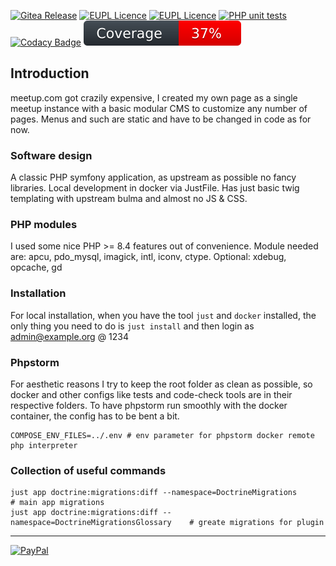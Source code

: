 
[![Gitea Release](https://img.shields.io/badge/Version-v0.5.0-31c754.svg)](https://github.com/xuedi/meetAgain/releases)
[![EUPL Licence](https://img.shields.io/badge/Licence-EUPL_v1.2-31c754.svg)](https://eupl.eu/1.2/en)
[![EUPL Licence](https://img.shields.io/badge/Roadmap-0.6-31c754.svg)](https://github.com/xuedi/meetAgain/milestones?sort=title&direction=asc)
[![PHP unit tests](https://github.com/xuedi/meetAgain/actions/workflows/phpunit.yml/badge.svg)](https://github.com/xuedi/meetAgain/actions/workflows/phpunit.yml)
[![Codacy Badge](https://app.codacy.com/project/badge/Grade/4e8c1edd8aec4982a3ff4d774f96cda3)](https://app.codacy.com/gh/xuedi/meetAgain/dashboard?utm_source=gh&utm_medium=referral&utm_content=&utm_campaign=Badge_grade)
[![Code Coverage](https://raw.githubusercontent.com/xuedi/meetAgain/main/tests/badge/coverage.svg)](https://github.com/xuedi/meetAgain/blob/master/tests/badgeGenerator.php)

## Introduction
meetup.com got crazily expensive, I created my own page as a single meetup
instance with a basic modular CMS to customize any number of pages. Menus and
such are static and have to be changed in code as for now.


### Software design
A classic PHP symfony application, as upstream as possible no fancy libraries. Local 
development in docker via JustFile. Has just basic twig templating with upstream bulma
and almost no JS & CSS. 


### PHP modules
I used some nice PHP >= 8.4 features out of convenience. Module needed are:
apcu, pdo_mysql, imagick, intl, iconv, ctype. Optional: xdebug, opcache, gd


### Installation
For local installation, when you have the tool `just` and `docker` installed, the only
thing you need to do is `just install` and then login as admin@example.org @ 1234


### Phpstorm
For aesthetic reasons I try to keep the root folder as clean as possible, so docker and other
configs like tests and code-check tools are in their respective folders. To have phpstorm run
smoothly with the docker container, the config has to be bent a bit.
```
COMPOSE_ENV_FILES=../.env # env parameter for phpstorm docker remote php interpreter
```

### Collection of useful commands
```
just app doctrine:migrations:diff --namespace=DoctrineMigrations            # main app migrations
just app doctrine:migrations:diff --namespace=DoctrineMigrationsGlossary    # greate migrations for plugin
```

---
[![PayPal](https://img.shields.io/badge/PayPal-00457C?style=for-the-badge&logo=paypal&logoColor=white)](https://www.paypal.com/donate/?hosted_button_id=76XY2B8VZPTXL)